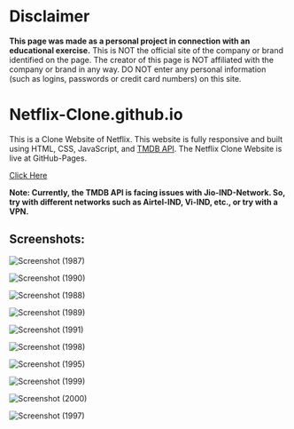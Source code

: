
<h1>Disclaimer</h1>

**This page was made as a personal project in connection with an educational exercise.**
This is NOT the official site of the company or brand identified on the page. The creator of this page is NOT affiliated with the company or brand in any way. DO NOT enter any personal information (such as logins, passwords or credit card numbers) on this site.


# Netflix-Clone.github.io
This is a Clone Website of Netflix. This website is fully responsive and built using HTML, CSS, JavaScript, and [TMDB API](https://developer.themoviedb.org/docs/getting-started). The Netflix Clone Website is live at GitHub-Pages.

[Click Here](https://debajyotitalukder2001.github.io/Netflix-Clone.github.io/)


**Note: Currently, the TMDB API is facing issues with Jio-IND-Network. So, try with different networks such as Airtel-IND, Vi-IND, etc., or try with a VPN.**


<h2>Screenshots:</h2>


![Screenshot (1987)](https://github.com/DebajyotiTalukder2001/Netflix-Clone.github.io/assets/136104351/97875f0d-f69b-4d45-a715-371f7d6d44a7)


![Screenshot (1990)](https://github.com/DebajyotiTalukder2001/Netflix-Clone.github.io/assets/136104351/9616afd9-7fa1-480c-bff3-50dcba268dca)


![Screenshot (1988)](https://github.com/DebajyotiTalukder2001/Netflix-Clone.github.io/assets/136104351/356ac8a6-01f2-46e9-952a-682e0707ba5f)


![Screenshot (1989)](https://github.com/DebajyotiTalukder2001/Netflix-Clone.github.io/assets/136104351/af32f406-dba3-413f-9452-8c253c8e13f4)



![Screenshot (1991)](https://github.com/DebajyotiTalukder2001/Netflix-Clone.github.io/assets/136104351/f9225bf9-08d3-495a-967a-604488bf3870)



![Screenshot (1998)](https://github.com/DebajyotiTalukder2001/Netflix-Clone.github.io/assets/136104351/f04f0053-bb8c-4e6f-ba5c-9da8aa0e5d48)


![Screenshot (1995)](https://github.com/DebajyotiTalukder2001/Netflix-Clone.github.io/assets/136104351/b4615852-2374-4378-9258-deca0c6a6fb7)



![Screenshot (1999)](https://github.com/DebajyotiTalukder2001/Netflix-Clone.github.io/assets/136104351/66adb3e8-f764-4bce-9bcd-4c20eb6746e7)




![Screenshot (2000)](https://github.com/DebajyotiTalukder2001/Netflix-Clone.github.io/assets/136104351/a69404d7-411e-44e0-8fd1-a41fd83cf1af)



![Screenshot (1997)](https://github.com/DebajyotiTalukder2001/Netflix-Clone.github.io/assets/136104351/028aeac8-2c41-4d88-9e73-1f09909ca6b5)



